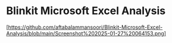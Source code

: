 # Blinkit Microsoft Excel Analysis
[https://github.com/aftabalammansoori/Blinkit-Microsoft-Excel-Analysis/blob/main/Screenshot%202025-01-27%20064153.png]
